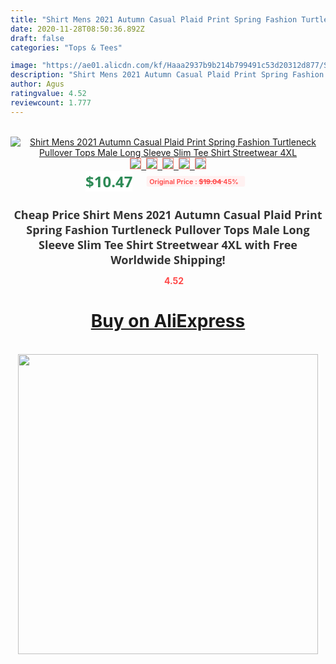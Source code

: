 ```yaml
---
title: "Shirt Mens 2021 Autumn Casual Plaid Print Spring Fashion Turtleneck Pullover Tops Male Long Sleeve Slim Tee Shirt Streetwear 4XL"
date: 2020-11-28T08:50:36.892Z
draft: false
categories: "Tops & Tees"

image: "https://ae01.alicdn.com/kf/Haaa2937b9b214b799491c53d20312d877/Shirt-Mens-2021-Autumn-Casual-Plaid-Print-Spring-Fashion-Turtleneck-Pullover-Tops-Male-Long-Sleeve-Slim.jpg"
description: "Shirt Mens 2021 Autumn Casual Plaid Print Spring Fashion Turtleneck Pullover Tops Male Long Sleeve Slim Tee Shirt Streetwear 4XL"
author: Agus
ratingvalue: 4.52
reviewcount: 1.777
---
```

<br>
<div style="text-align: center;">
<a href="https://s.click.aliexpress.com/e/_AXF9eH" target="_blank" rel="nofollow noopener noreferrer"><img alt="Shirt Mens 2021 Autumn Casual Plaid Print Spring Fashion Turtleneck Pullover Tops Male Long Sleeve Slim Tee Shirt Streetwear 4XL" class="magnifier-image" src="https://ae01.alicdn.com/kf/Haaa2937b9b214b799491c53d20312d877/Shirt-Mens-2021-Autumn-Casual-Plaid-Print-Spring-Fashion-Turtleneck-Pullover-Tops-Male-Long-Sleeve-Slim.jpg_640x640.jpg">
<br>
<img style="border:1px solid salmon" src="https://ae01.alicdn.com/kf/Haaa2937b9b214b799491c53d20312d877/Shirt-Mens-2021-Autumn-Casual-Plaid-Print-Spring-Fashion-Turtleneck-Pullover-Tops-Male-Long-Sleeve-Slim.jpg_120x120.jpg">&nbsp;&nbsp;<img style="border:1px solid salmon" src="https://ae01.alicdn.com/kf/H02dd5294ea984ca2855262491f96a1f2R/Shirt-Mens-2021-Autumn-Casual-Plaid-Print-Spring-Fashion-Turtleneck-Pullover-Tops-Male-Long-Sleeve-Slim.jpg_120x120.jpg">&nbsp;&nbsp;<img style="border:1px solid salmon" src="https://ae01.alicdn.com/kf/He29e9f6d1b944ed1895b92416fd2cdb7J/Shirt-Mens-2021-Autumn-Casual-Plaid-Print-Spring-Fashion-Turtleneck-Pullover-Tops-Male-Long-Sleeve-Slim.jpg_120x120.jpg">&nbsp;&nbsp;<img style="border:1px solid salmon" src="https://ae01.alicdn.com/kf/H45120a2e999846eeb804b13000d73a5bB/Shirt-Mens-2021-Autumn-Casual-Plaid-Print-Spring-Fashion-Turtleneck-Pullover-Tops-Male-Long-Sleeve-Slim.jpg_120x120.jpg">&nbsp;&nbsp;<img style="border:1px solid salmon" src="https://ae01.alicdn.com/kf/Hdc1bead9e26c4734b14311a5056833faO/Shirt-Mens-2021-Autumn-Casual-Plaid-Print-Spring-Fashion-Turtleneck-Pullover-Tops-Male-Long-Sleeve-Slim.jpg_120x120.jpg"></a></div><br0>
<div style="text-align: center;"><span style="background-color: white; border: 0px; box-sizing: border-box; color: seagreen; display: inline-block; font-family: &quot;open sans&quot; , &quot;arial&quot; , &quot;helvetica&quot; , sans-serif , &quot;heiti&quot;; font-size: 24px; font-stretch: inherit; font-weight: 700; line-height: inherit; margin: 0px 10px 0px 0px; padding: 0px; vertical-align: middle;">$10.47 </span>
<span style="background: rgb(255 , 241 , 241); border-radius: 3px; border: 0px; box-sizing: border-box; color: #ff4747; display: inline-block; font-family: inherit; font-size: 12px; font-stretch: inherit; font-style: inherit; font-variant: inherit; font-weight: 600; line-height: inherit; margin: 0px; padding: 2px 5px; transform: scale(0.9); vertical-align: middle;">Original Price : <b style="text-decoration: line-through;">$19.04 </b> 45%&nbsp;&nbsp;</span></div>
<h1 style="color: #333333; display: inline-block; font-family: &quot;open sans&quot; , &quot;arial&quot; , &quot;helvetica&quot; , sans-serif , &quot;heiti&quot;; font-size: 18px; font-stretch: inherit; font-weight: 700; text-align: center;">Cheap Price Shirt Mens 2021 Autumn Casual Plaid Print Spring Fashion Turtleneck Pullover Tops Male Long Sleeve Slim Tee Shirt Streetwear 4XL with Free Worldwide Shipping!</h1>
<div style="color: #ff4747; text-align: center;">
<img src="https://4.bp.blogspot.com/-M0ZcTcb-5uY/XleCXlxnR4I/AAAAAAAAAEc/OrjgMkXV1oMQFaCRZj5HQwOCBcu3w1FegCPcBGAYYCw/s1600/star.png" style="height: 15px;">&nbsp;<b>4.52</b></div>
<div class="button_cont" align="center"><a class="buynow_a" href="https://s.click.aliexpress.com/e/_AXF9eH" target="_blank" rel="nofollow noopener noreferrer"><H1>Buy on AliExpress</H1></a></div><br>
<div class="separator" style="clear: both; text-align: center;">
<img src="https://lh3.googleusercontent.com/-pTy5HemUv9M/XlePHvY0dAI/AAAAAAAAAE4/0nX5iRUoIWY8eMW9Dpxeirr157OZliDIgCLcBGAsYHQ/s1600/badge.gif" width="480">
</div>
